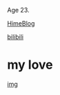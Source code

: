 Age 23.

[HimeBlog](https://princessdreamland.design)

[bilibili](https://space.bilibili.com/2256304/dynamic)

# my love

[img](https://i0.hdslb.com/bfs/new_dyn/6c1b39843ffc9650a638b78dcb4b2dcb2256304.jpg@1036w.webp)


